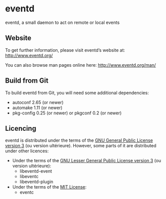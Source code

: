 eventd
======

eventd, a small daemon to act on remote or local events


Website
-------

To get further information, please visit eventd’s website at:
http://www.eventd.org/

You can also browse man pages online here:
http://www.eventd.org/man/


Build from Git
--------------

To build eventd from Git, you will need some additional dependencies:
- autoconf 2.65 (or newer)
- automake 1.11 (or newer)
- pkg-config 0.25 (or newer) or pkgconf 0.2 (or newer)


Licencing
---------

eventd is distributed under the terms of the [GNU General Public License version 3](http://www.gnu.org/licenses/gpl-3.0.html) (ou version ultérieure).
However, some parts of it are distributed under other licences:
- Under the terms of the [GNU Lesser General Public License version 3](http://www.gnu.org/licenses/lgpl-3.0.html) (ou version ultérieure):
  - libeventd-event
  - libeventc
  - libeventd-plugin
- Under the terms of the [MIT License](http://opensource.org/licenses/MIT):
  - eventc

